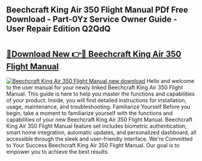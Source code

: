 ## Beechcraft King Air 350 Flight Manual PDf Free Download - Part-0Yz Service Owner Guide - User Repair Edition Q2QdQ

# <h2><a href="http://bc91018.oget.top/?id=Beechcraft+King+Air+350+Flight+Manual">🔗Download New 👉🔴 Beechcraft King Air 350 Flight Manual</a></h2>

[![Beechcraft King Air 350 Flight Manual new download](https://i.imgur.com/5g1atiW.png)](http://bc91018.oget.top/?id=Beechcraft+King+Air+350+Flight+Manual)
Hello and welcome to the user manual for your newly linked Beechcraft King Air 350 Flight Manual. This guide is here to help you master the functions and capabilities of your product. Inside, you will find detailed instructions for installation, usage, maintenance, and troubleshooting. Familiarize Yourself Before you begin, take a moment to familiarize yourself with the functions and capabilities of your new Beechcraft King Air 350 Flight Manual. Beechcraft King Air 350 Flight Manual feature set includes biometric authentication, smart home integration, automatic updates, and personalized dashboard, all accessible through the sleek and user-friendly interface. We're Committed to Your Success Beechcraft King Air 350 Flight Manual. Our goal is to empower you to achieve the best results.
